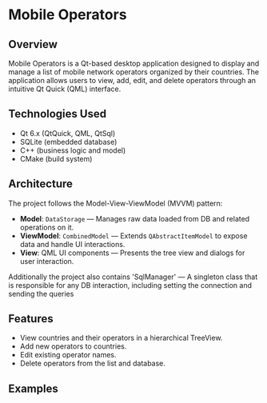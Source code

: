 # Mobile Operators

## Overview

Mobile Operators is a Qt-based desktop application designed to display and manage a list of mobile network operators organized by their countries. The application allows users to view, add, edit, and delete operators through an intuitive Qt Quick (QML) interface.

## Technologies Used

- Qt 6.x (QtQuick, QML, QtSql)
- SQLite (embedded database)
- C++ (business logic and model)
- CMake (build system)

## Architecture

The project follows the Model-View-ViewModel (MVVM) pattern:

- **Model**: `DataStorage` — Manages raw data loaded from DB and related operations on it.
- **ViewModel**: `CombinedModel` — Extends `QAbstractItemModel` to expose data and handle UI interactions.
- **View**: QML UI components — Presents the tree view and dialogs for user interaction.

Additionally the project also contains 'SqlManager' — A singleton class that is responsible for any DB interaction, including setting the connection and sending the queries

## Features

- View countries and their operators in a hierarchical TreeView.
- Add new operators to countries.
- Edit existing operator names.
- Delete operators from the list and database.

## Examples


